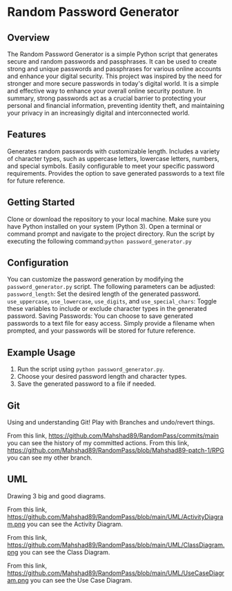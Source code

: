 # Random Password Generator 

## Overview 
 The Random Password Generator is a simple Python script that generates secure and random passwords and passphrases. It can be used to create strong and unique passwords and passphrases for various online accounts and enhance your digital security. 
 This project was inspired by the need for stronger and more secure passwords in today's digital world. It is a simple and effective way to enhance your overall online security posture. In summary, strong passwords act as a crucial barrier to protecting your personal and financial information, preventing identity theft, and maintaining your privacy in an increasingly digital and interconnected world.

## Features 
Generates random passwords with customizable length. 
Includes a variety of character types, such as uppercase letters, lowercase letters, numbers, and special symbols. 
Easily configurable to meet your specific password requirements. 
Provides the option to save generated passwords to a text file for future reference.

## Getting Started 
Clone or download the repository to your local machine. 
Make sure you have Python installed on your system (Python 3). 
Open a terminal or command prompt and navigate to the project directory. 
Run the script by executing the following command:``` python password_generator.py ```

 ## Configuration 
 You can customize the password generation by modifying the `password_generator.py` script. The following parameters can be adjusted:
 `password_length`: Set the desired length of the generated password.
 `use_uppercase`, `use_lowercase`, `use_digits`, and `use_special_chars`: Toggle these variables to include or exclude character types in the generated password. 
 Saving Passwords: You can choose to save generated passwords to a text file for easy access. Simply provide a filename when prompted, and your passwords will be 
 stored for future reference. 

 ## Example Usage 
 1. Run the script using `python password_generator.py`. 
 2. Choose your desired password length and character types. 
 3. Save the generated password to a file if needed.

 ## Git 
 Using and understanding Git! Play with Branches and undo/revert things.
 
 From this link, https://github.com/Mahshad89/RandomPass/commits/main you can see the history of my committed actions.                                                         From this link, https://github.com/Mahshad89/RandomPass/blob/Mahshad89-patch-1/RPG you can see my other branch.

 ## UML
 Drawing 3 big and good diagrams.
 
 From this link, https://github.com/Mahshad89/RandomPass/blob/main/UML/ActivityDiagram.png you can see the Activity Diagram.

 From this link, https://github.com/Mahshad89/RandomPass/blob/main/UML/ClassDiagram.png you can see the Class Diagram.

 From this link, https://github.com/Mahshad89/RandomPass/blob/main/UML/UseCaseDiagram.png you can see the Use Case Diagram.
 
